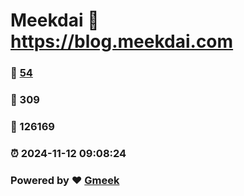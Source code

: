 # Meekdai :link: https://blog.meekdai.com 
### :page_facing_up: [54](https://blog.meekdai.com/tag.html) 
### :speech_balloon: 309 
### :hibiscus: 126169 
### :alarm_clock: 2024-11-12 09:08:24 
### Powered by :heart: [Gmeek](https://github.com/Meekdai/Gmeek)
